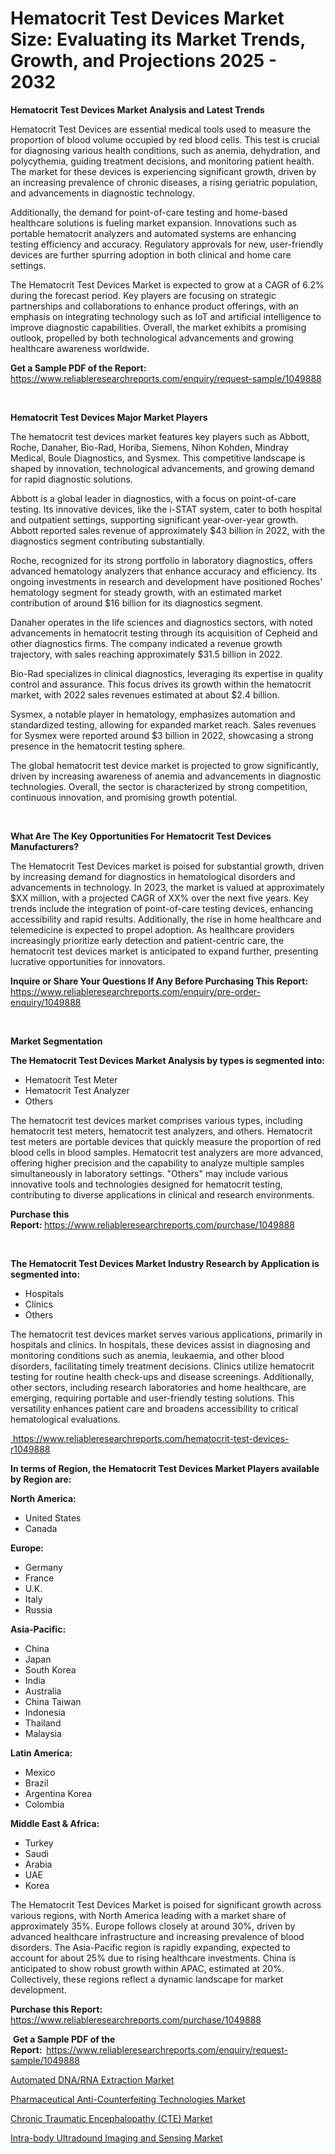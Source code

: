 <p><h1>Hematocrit Test Devices Market Size: Evaluating its Market Trends, Growth, and Projections 2025 - 2032</h1></p><p><strong>Hematocrit Test Devices Market Analysis and Latest Trends</strong></p>
<p><p>Hematocrit Test Devices are essential medical tools used to measure the proportion of blood volume occupied by red blood cells. This test is crucial for diagnosing various health conditions, such as anemia, dehydration, and polycythemia, guiding treatment decisions, and monitoring patient health. The market for these devices is experiencing significant growth, driven by an increasing prevalence of chronic diseases, a rising geriatric population, and advancements in diagnostic technology.</p><p>Additionally, the demand for point-of-care testing and home-based healthcare solutions is fueling market expansion. Innovations such as portable hematocrit analyzers and automated systems are enhancing testing efficiency and accuracy. Regulatory approvals for new, user-friendly devices are further spurring adoption in both clinical and home care settings. </p><p>The Hematocrit Test Devices Market is expected to grow at a CAGR of 6.2% during the forecast period. Key players are focusing on strategic partnerships and collaborations to enhance product offerings, with an emphasis on integrating technology such as IoT and artificial intelligence to improve diagnostic capabilities. Overall, the market exhibits a promising outlook, propelled by both technological advancements and growing healthcare awareness worldwide.</p></p>
<p><strong>Get a Sample PDF of the Report:&nbsp;</strong> <a href="https://www.reliableresearchreports.com/enquiry/request-sample/1049888?utm_campaign=2241&utm_medium=2&utm_source=Github&utm_content=ia&utm_term=03032025&utm_id=hematocrit-test-devices">https://www.reliableresearchreports.com/enquiry/request-sample/1049888</a></p>
<p>&nbsp;</p>
<p><strong>Hematocrit Test Devices Major Market Players</strong></p>
<p><p>The hematocrit test devices market features key players such as Abbott, Roche, Danaher, Bio-Rad, Horiba, Siemens, Nihon Kohden, Mindray Medical, Boule Diagnostics, and Sysmex. This competitive landscape is shaped by innovation, technological advancements, and growing demand for rapid diagnostic solutions.</p><p>Abbott is a global leader in diagnostics, with a focus on point-of-care testing. Its innovative devices, like the i-STAT system, cater to both hospital and outpatient settings, supporting significant year-over-year growth. Abbott reported sales revenue of approximately $43 billion in 2022, with the diagnostics segment contributing substantially.</p><p>Roche, recognized for its strong portfolio in laboratory diagnostics, offers advanced hematology analyzers that enhance accuracy and efficiency. Its ongoing investments in research and development have positioned Roches' hematology segment for steady growth, with an estimated market contribution of around $16 billion for its diagnostics segment.</p><p>Danaher operates in the life sciences and diagnostics sectors, with noted advancements in hematocrit testing through its acquisition of Cepheid and other diagnostics firms. The company indicated a revenue growth trajectory, with sales reaching approximately $31.5 billion in 2022.</p><p>Bio-Rad specializes in clinical diagnostics, leveraging its expertise in quality control and assurance. This focus drives its growth within the hematocrit market, with 2022 sales revenues estimated at about $2.4 billion.</p><p>Sysmex, a notable player in hematology, emphasizes automation and standardized testing, allowing for expanded market reach. Sales revenues for Sysmex were reported around $3 billion in 2022, showcasing a strong presence in the hematocrit testing sphere.</p><p>The global hematocrit test device market is projected to grow significantly, driven by increasing awareness of anemia and advancements in diagnostic technologies. Overall, the sector is characterized by strong competition, continuous innovation, and promising growth potential.</p></p>
<p>&nbsp;</p>
<p><strong>What Are The Key Opportunities For Hematocrit Test Devices Manufacturers?</strong></p>
<p><p>The Hematocrit Test Devices market is poised for substantial growth, driven by increasing demand for diagnostics in hematological disorders and advancements in technology. In 2023, the market is valued at approximately $XX million, with a projected CAGR of XX% over the next five years. Key trends include the integration of point-of-care testing devices, enhancing accessibility and rapid results. Additionally, the rise in home healthcare and telemedicine is expected to propel adoption. As healthcare providers increasingly prioritize early detection and patient-centric care, the hematocrit test devices market is anticipated to expand further, presenting lucrative opportunities for innovators.</p></p>
<p><strong>Inquire or Share Your Questions If Any Before Purchasing This Report:</strong> <a href="https://www.reliableresearchreports.com/enquiry/pre-order-enquiry/1049888?utm_campaign=2241&utm_medium=2&utm_source=Github&utm_content=ia&utm_term=03032025&utm_id=hematocrit-test-devices">https://www.reliableresearchreports.com/enquiry/pre-order-enquiry/1049888</a></p>
<p>&nbsp;</p>
<p><strong>Market Segmentation</strong></p>
<p><strong>The Hematocrit Test Devices Market Analysis by types is segmented into:</strong></p>
<p><ul><li>Hematocrit Test Meter</li><li>Hematocrit Test Analyzer</li><li>Others</li></ul></p>
<p><p>The hematocrit test devices market comprises various types, including hematocrit test meters, hematocrit test analyzers, and others. Hematocrit test meters are portable devices that quickly measure the proportion of red blood cells in blood samples. Hematocrit test analyzers are more advanced, offering higher precision and the capability to analyze multiple samples simultaneously in laboratory settings. "Others" may include various innovative tools and technologies designed for hematocrit testing, contributing to diverse applications in clinical and research environments.</p></p>
<p><strong>Purchase this Report:&nbsp;</strong><a href="https://www.reliableresearchreports.com/purchase/1049888?utm_campaign=2241&utm_medium=2&utm_source=Github&utm_content=ia&utm_term=03032025&utm_id=hematocrit-test-devices">https://www.reliableresearchreports.com/purchase/1049888</a></p>
<p>&nbsp;</p>
<p><strong>The Hematocrit Test Devices Market Industry Research by Application is segmented into:</strong></p>
<p><ul><li>Hospitals</li><li>Clinics</li><li>Others</li></ul></p>
<p><p>The hematocrit test devices market serves various applications, primarily in hospitals and clinics. In hospitals, these devices assist in diagnosing and monitoring conditions such as anemia, leukaemia, and other blood disorders, facilitating timely treatment decisions. Clinics utilize hematocrit testing for routine health check-ups and disease screenings. Additionally, other sectors, including research laboratories and home healthcare, are emerging, requiring portable and user-friendly testing solutions. This versatility enhances patient care and broadens accessibility to critical hematological evaluations.</p></p>
<p><a href="https://www.reliableresearchreports.com/hematocrit-test-devices-r1049888?utm_campaign=2241&utm_medium=2&utm_source=Github&utm_content=ia&utm_term=03032025&utm_id=hematocrit-test-devices">&nbsp;https://www.reliableresearchreports.com/hematocrit-test-devices-r1049888</a></p>
<p><strong>In terms of Region, the Hematocrit Test Devices Market Players available by Region are:</strong></p>
<p>
    <p> <strong> North America: </strong>
        <ul>
            <li>United States</li>
            <li>Canada</li>
        </ul>
        </p> 
    <p> <strong> Europe: </strong>
        <ul>
            <li>Germany</li>
            <li>France</li>
            <li>U.K.</li>
            <li>Italy</li>
            <li>Russia</li>
        </ul>
        </p> 
    <p> <strong> Asia-Pacific: </strong>
        <ul>
            <li>China</li>
            <li>Japan</li>
            <li>South Korea</li>
            <li>India</li>
            <li>Australia</li>
            <li>China Taiwan</li>
            <li>Indonesia</li>
            <li>Thailand</li>
            <li>Malaysia</li>
        </ul>
        </p> 
    <p> <strong> Latin America: </strong>
        <ul>
            <li>Mexico</li>
            <li>Brazil</li>
            <li>Argentina Korea</li>
            <li>Colombia</li>
        </ul>
        </p> 
    <p> <strong> Middle East & Africa: </strong>
        <ul>
            <li>Turkey</li>
            <li>Saudi</li>
            <li>Arabia</li>
            <li>UAE</li>
            <li>Korea</li>
        </ul>
    </p>
    </p>
<p><p>The Hematocrit Test Devices Market is poised for significant growth across various regions, with North America leading with a market share of approximately 35%. Europe follows closely at around 30%, driven by advanced healthcare infrastructure and increasing prevalence of blood disorders. The Asia-Pacific region is rapidly expanding, expected to account for about 25% due to rising healthcare investments. China is anticipated to show robust growth within APAC, estimated at 20%. Collectively, these regions reflect a dynamic landscape for market development.</p></p>
<p><strong>Purchase this Report: </strong><a href="https://www.reliableresearchreports.com/purchase/1049888?utm_campaign=2241&utm_medium=2&utm_source=Github&utm_content=ia&utm_term=03032025&utm_id=hematocrit-test-devices">https://www.reliableresearchreports.com/purchase/1049888</a></p>
<p>&nbsp;<strong>Get a Sample PDF of the Report:&nbsp;&nbsp;</strong><a href="https://www.reliableresearchreports.com/enquiry/request-sample/1049888?utm_campaign=2241&utm_medium=2&utm_source=Github&utm_content=ia&utm_term=03032025&utm_id=hematocrit-test-devices">https://www.reliableresearchreports.com/enquiry/request-sample/1049888</a></p>
<p><strong></strong></p>
<p><p><a href="https://github.com/globismark/Market-Research-Report-List-6/blob/main/automated-dnarna-extraction-market.md?utm_campaign=2241&utm_medium=2&utm_source=Github&utm_content=ia&utm_term=03032025&utm_id=hematocrit-test-devices">Automated DNA/RNA Extraction Market</a></p><p><a href="https://github.com/NarcisoFerry/Market-Research-Report-List-1/blob/main/pharmaceutical-anti-counterfeiting-technologies-market.md?utm_campaign=2241&utm_medium=2&utm_source=Github&utm_content=ia&utm_term=03032025&utm_id=hematocrit-test-devices">Pharmaceutical Anti-Counterfeiting Technologies Market</a></p><p><a href="https://github.com/FosterFahey91/Market-Research-Report-List-1/blob/main/chronic-traumatic-encephalopathy-cte-market.md?utm_campaign=2241&utm_medium=2&utm_source=Github&utm_content=ia&utm_term=03032025&utm_id=hematocrit-test-devices">Chronic Traumatic Encephalopathy (CTE) Market</a></p><p><a href="https://github.com/kathiestrine5ty/Market-Research-Report-List-1/blob/main/intra-body-ultradound-imaging-and-sensing-market.md?utm_campaign=2241&utm_medium=2&utm_source=Github&utm_content=ia&utm_term=03032025&utm_id=hematocrit-test-devices">Intra-body Ultradound Imaging and Sensing Market</a></p></p>